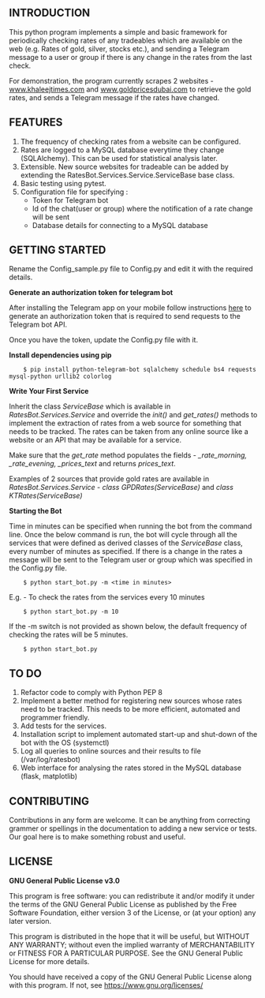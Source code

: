 ## INTRODUCTION

This python program implements a simple and basic framework for periodically checking rates of any tradeables which are available on the web (e.g. Rates of gold, silver, stocks etc.), and sending a Telegram message to a user or group if there is any change in the rates from the last check.

For demonstration, the program currently scrapes 2 websites - www.khaleejtimes.com and www.goldpricesdubai.com to retrieve the gold rates, and sends a Telegram message if the rates have changed.

## FEATURES

1. The frequency of checking rates from a website can be configured.
2. Rates are logged to a MySQL database everytime they change (SQLAlchemy). This can be used for statistical analysis later.
3. Extensible. New source websites for tradeable can be added by extending the RatesBot.Services.Service.ServiceBase base class.
4. Basic testing using pytest.
5. Configuration file for specifying :
   - Token for Telegram bot
   - Id of the chat(user or group) where the notification of a rate change will be sent
   - Database details for connecting to a MySQL database


## GETTING STARTED

Rename the Config_sample.py file to Config.py and edit it with the required details.

**Generate an authorization token for telegram bot**

After installing the Telegram app on your mobile follow instructions [here](<https://core.telegram.org/bots#6-botfather>) to generate an authorization token that is required to send requests to the Telegram bot API.

Once you have the token, update the Config.py file with it.


**Install dependencies using pip**

```
    $ pip install python-telegram-bot sqlalchemy schedule bs4 requests mysql-python urllib2 colorlog
```

**Write Your First Service**

Inherit the class *ServiceBase* which is available in *RatesBot.Services.Service* and override the *init()* and *get_rates()* methods to implement the extraction of rates from a web source for something that needs to be tracked. The rates can be taken from any online source like a website or an API that may be available for a service.

Make sure that the *get_rate* method populates the fields - *_rate_morning, _rate_evening, _prices_text* and returns *prices_text*.

Examples of 2 sources that provide gold rates are available in *RatesBot.Services.Service* - *class GPDRates(ServiceBase)* and *class KTRates(ServiceBase)*

**Starting the Bot**

Time in minutes can be specified when running the bot from the command line. Once the below command is run, the bot will cycle through all the services that were defined as derived classes of the *ServiceBase* class, every number of minutes as specified. If there is a change in the rates a message will be sent to the Telegram user or group which was specified in the Config.py file.

```
    $ python start_bot.py -m <time in minutes>
```

E.g. - To check the rates from the services every 10 minutes

```
    $ python start_bot.py -m 10
```
  
If the -m switch is not provided as shown below, the default frequency of checking the rates will be 5 minutes.

```
    $ python start_bot.py
```

## TO DO

1. Refactor code to comply with Python PEP 8
2. Implement a better method for registering new sources whose rates need to be tracked. This needs to be more efficient, automated and programmer friendly.
3. Add tests for the services.
4. Installation script to implement automated start-up and shut-down of the bot with the OS (systemctl)
5. Log all queries to online sources and their results to file (/var/log/ratesbot)
6. Web interface for analysing the rates stored in the MySQL database (flask, matplotlib)


## CONTRIBUTING

Contributions in any form are welcome. It can be anything from correcting grammer or spellings in the documentation to adding a new service or tests. Our goal here is to make something robust and useful.


## LICENSE


**GNU General Public License v3.0**

This program is free software: you can redistribute it and/or modify it under the terms of the GNU General Public License as published by the Free Software Foundation, either version 3 of the License, or (at your option) any later version.

This program is distributed in the hope that it will be useful, but WITHOUT ANY WARRANTY; without even the implied warranty of MERCHANTABILITY or FITNESS FOR A PARTICULAR PURPOSE.  See the GNU General Public License for more details.

You should have received a copy of the GNU General Public License along with this program.  If not, see <https://www.gnu.org/licenses/>